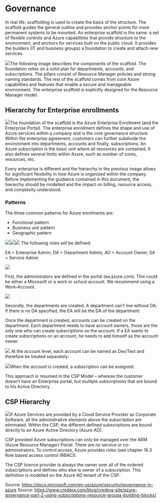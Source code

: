 # Governance

In real life, scaffolding is used to create the basis of the structure. The scaffold guides the general outline and provides anchor points for more permanent systems to be mounted. An enterprise scaffold is the same: a set of flexible controls and Azure capabilities that provide structure to the environment, and anchors for services built on the public cloud. It provides the builders (IT and business groups) a foundation to create and attach new services.

![](.//media/image3.png)The following image describes the components of the scaffold. The foundation relies on a solid plan for departments, accounts, and subscriptions. The pillars consist of Resource Manager policies and strong naming standards. The rest of the scaffold comes from core Azure capabilities and features that enable a secure and manageable environment. The enterprise scaffold is explicitly designed for the Resource Manager model.

## Hierarchy for Enterprise enrollments

![](.//media/image4.png)The foundation of the scaffold is the Azure Enterprise Enrollment (and the Enterprise Portal). The enterprise enrollment defines the shape and use of Azure services within a company and is the core governance structure. Within the enterprise agreement, customers can further subdivide the environment into departments, accounts and finally, subscriptions. An Azure subscription is the basic unit where all resources are contained. It also defines several limits within Azure, such as number of cores, resources, etc.

Every enterprise is different and the hierarchy in the previous image allows for significant flexibility in how Azure is organized within the company. Before implementing the guidance contained in this document, the hierarchy should be modelled and the impact on billing, resource access, and complexity understood.

### Patterns ###

The three common patterns for Azure enrolments are:

  - Functional pattern
  - Business unit pattern
  - Geographic pattern

![](.//media/image5.png)![](.//media/image6.png)![](.//media/image7.png)
The following roles will be defined:

EA = Enterprise Admin, DA = Department Admin, AO = Account Owner, SA = Service Admin

![](.//media/image8.png)

First, the administrators are defined in the portal (ea.azure.com). This could be either a Microsoft or a work or school account. We recommend using a Work-Account.

![](.//media/image9.png)

Secondly, the departments are created. A department can’t live without DA. If there is no DA specified, the EA will be the DA of the department:

Once the department is created, accounts can be created on the department. Each department needs to have account owners, those are the only one who can create subscriptions on the account. If a EA wants to create subscriptions on an account, he needs to add himself as the account owner.

![](.//media/image10.png)
At the account level, each account can be named as Dev/Test and therefore be treated separately:

![](.//media/image11.png)When the account is created, a subscription can be assigned:

This approach is resumed in the CSP Model – whereas the customer doesn’t have an Enterprise portal, but multiple subscriptions that are bound to his Active Directory.

## CSP Hierarchy

![](.//media/image12.png)If Azure Services are provided by a Cloud Service Provider as Corporate Software, all the administrative elements above the subscription are eliminated. Within the CSP, the different defined subscriptions are bound directly to an Azure Active Directory (Azure AD).

CSP provided Azure subscriptions can only be managed over the ARM (Azure Resource Manager) Portal. There are no service or co-administrators. To control access, Azure provides roles (see chapter 16.3 Role based access control (RBAC)).

The CSP licence provider is always the owner over all of the ordered subscriptions and defines who else is owner of a subscription. This definition is modelled on the Azure AD tenant of the CSP.

Source: <https://docs.microsoft.com/en-us/azure/security/governance-in-azure>
Source: <https://www.credera.com/blog/credera-site/azure-governance-part-2-using-subscriptions-resource-groups-building-blocks/>